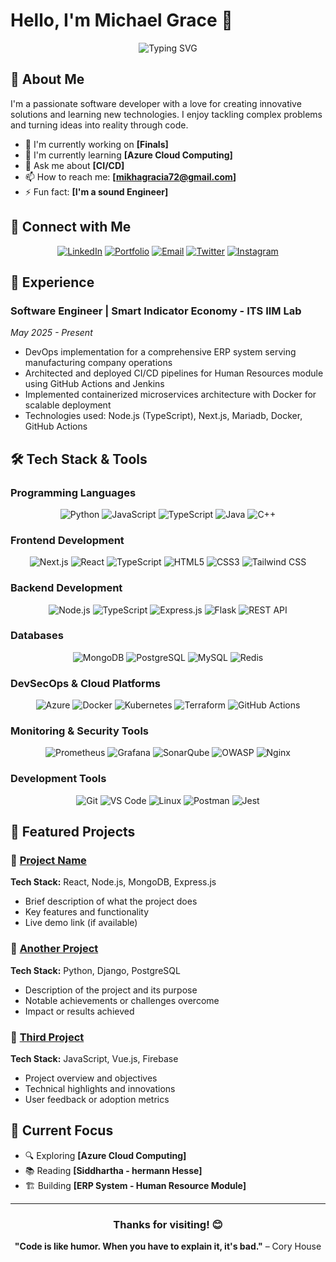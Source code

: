 # Hello, I'm Michael Grace 👋

<div align="center">
  <img src="https://readme-typing-svg.herokuapp.com?font=Fira+Code&pause=1000&color=2196F3&width=435&lines=DevSecOps+Engineer;Network+Security+Enthusiast;Infrastructure+Automation;Security+First" alt="Typing SVG" />
</div>

## 🚀 About Me

I'm a passionate software developer with a love for creating innovative solutions and learning new technologies. I enjoy tackling complex problems and turning ideas into reality through code.

- 🔭 I'm currently working on **[Finals]**
- 🌱 I'm currently learning **[Azure Cloud Computing]**
- 💬 Ask me about **[CI/CD]**
- 📫 How to reach me: **[mikhagracia72@gmail.com]**
- ⚡ Fun fact: **[I'm a sound Engineer]**

## 🔗 Connect with Me

<div align="center">
  
[![LinkedIn](https://img.shields.io/badge/LinkedIn-0077B5?style=for-the-badge&logo=linkedin&logoColor=white)](https://www.linkedin.com/in/mikha-gracia/)
[![Portfolio](https://img.shields.io/badge/Portfolio-FF5722?style=for-the-badge&logo=todoist&logoColor=white)](https://personal-web-hazel-nu.vercel.app/)
[![Email](https://img.shields.io/badge/Email-D14836?style=for-the-badge&logo=gmail&logoColor=white)](mailto:mikhagracia72@gmail.com)
[![Twitter](https://img.shields.io/badge/Twitter-1DA1F2?style=for-the-badge&logo=twitter&logoColor=white)](https://x.com/Mamenh721)
[![Instagram](https://img.shields.io/badge/Instagram-E4405F?style=for-the-badge&logo=instagram&logoColor=white)](https://www.instagram.com/michael.grace.72/)

</div>

## 💼 Experience

### Software Engineer | Smart Indicator Economy - ITS IIM Lab
*May 2025 - Present*
- DevOps implementation for a comprehensive ERP system serving manufacturing company operations
- Architected and deployed CI/CD pipelines for Human Resources module using GitHub Actions and Jenkins
- Implemented containerized microservices architecture with Docker for scalable deployment
- Technologies used: Node.js (TypeScript), Next.js, Mariadb, Docker, GitHub Actions

## 🛠️ Tech Stack & Tools

### Programming Languages
<div align="center">

![Python](https://img.shields.io/badge/Python-3776AB?style=for-the-badge&logo=python&logoColor=white)
![JavaScript](https://img.shields.io/badge/JavaScript-F7DF1E?style=for-the-badge&logo=javascript&logoColor=black)
![TypeScript](https://img.shields.io/badge/TypeScript-007ACC?style=for-the-badge&logo=typescript&logoColor=white)
![Java](https://img.shields.io/badge/Java-ED8B00?style=for-the-badge&logo=openjdk&logoColor=white)
![C++](https://img.shields.io/badge/C++-00599C?style=for-the-badge&logo=c%2B%2B&logoColor=white)

</div>

### Frontend Development
<div align="center">

![Next.js](https://img.shields.io/badge/Next.js-000000?style=for-the-badge&logo=next.js&logoColor=white)
![React](https://img.shields.io/badge/React-20232A?style=for-the-badge&logo=react&logoColor=61DAFB)
![TypeScript](https://img.shields.io/badge/TypeScript-007ACC?style=for-the-badge&logo=typescript&logoColor=white)
![HTML5](https://img.shields.io/badge/HTML5-E34F26?style=for-the-badge&logo=html5&logoColor=white)
![CSS3](https://img.shields.io/badge/CSS3-1572B6?style=for-the-badge&logo=css3&logoColor=white)
![Tailwind CSS](https://img.shields.io/badge/Tailwind_CSS-38B2AC?style=for-the-badge&logo=tailwind-css&logoColor=white)

</div>

### Backend Development
<div align="center">

![Node.js](https://img.shields.io/badge/Node.js-43853D?style=for-the-badge&logo=node.js&logoColor=white)
![TypeScript](https://img.shields.io/badge/TypeScript-007ACC?style=for-the-badge&logo=typescript&logoColor=white)
![Express.js](https://img.shields.io/badge/Express.js-404D59?style=for-the-badge)
![Flask](https://img.shields.io/badge/Flask-000000?style=for-the-badge&logo=flask&logoColor=white)
![REST API](https://img.shields.io/badge/REST_API-FF6C37?style=for-the-badge&logo=postman&logoColor=white)

</div>

### Databases
<div align="center">

![MongoDB](https://img.shields.io/badge/MongoDB-4EA94B?style=for-the-badge&logo=mongodb&logoColor=white)
![PostgreSQL](https://img.shields.io/badge/PostgreSQL-316192?style=for-the-badge&logo=postgresql&logoColor=white)
![MySQL](https://img.shields.io/badge/MySQL-00000F?style=for-the-badge&logo=mysql&logoColor=white)
![Redis](https://img.shields.io/badge/Redis-DC382D?style=for-the-badge&logo=redis&logoColor=white)

</div>

### DevSecOps & Cloud Platforms
<div align="center">

![Azure](https://img.shields.io/badge/Microsoft_Azure-0089D0?style=for-the-badge&logo=microsoft-azure&logoColor=white)
![Docker](https://img.shields.io/badge/Docker-2496ED?style=for-the-badge&logo=docker&logoColor=white)
![Kubernetes](https://img.shields.io/badge/Kubernetes-326CE5?style=for-the-badge&logo=kubernetes&logoColor=white)
![Terraform](https://img.shields.io/badge/Terraform-623CE4?style=for-the-badge&logo=terraform&logoColor=white)
![GitHub Actions](https://img.shields.io/badge/GitHub_Actions-2088FF?style=for-the-badge&logo=github-actions&logoColor=white)

</div>

### Monitoring & Security Tools
<div align="center">

![Prometheus](https://img.shields.io/badge/Prometheus-E6522C?style=for-the-badge&logo=prometheus&logoColor=white)
![Grafana](https://img.shields.io/badge/Grafana-F46800?style=for-the-badge&logo=grafana&logoColor=white)
![SonarQube](https://img.shields.io/badge/SonarQube-4E9BCD?style=for-the-badge&logo=sonarqube&logoColor=white)
![OWASP](https://img.shields.io/badge/OWASP-000000?style=for-the-badge&logo=owasp&logoColor=white)
![Nginx](https://img.shields.io/badge/Nginx-009639?style=for-the-badge&logo=nginx&logoColor=white)

</div>

### Development Tools
<div align="center">

![Git](https://img.shields.io/badge/Git-F05032?style=for-the-badge&logo=git&logoColor=white)
![VS Code](https://img.shields.io/badge/VS_Code-007ACC?style=for-the-badge&logo=visual-studio-code&logoColor=white)
![Linux](https://img.shields.io/badge/Linux-FCC624?style=for-the-badge&logo=linux&logoColor=black)
![Postman](https://img.shields.io/badge/Postman-FF6C37?style=for-the-badge&logo=postman&logoColor=white)
![Jest](https://img.shields.io/badge/Jest-C21325?style=for-the-badge&logo=jest&logoColor=white)

</div>

## 🚀 Featured Projects

### 🌟 [Project Name](https://github.com/michaelgrace72/project-repo)
**Tech Stack:** React, Node.js, MongoDB, Express.js
- Brief description of what the project does
- Key features and functionality
- Live demo link (if available)

### 🌟 [Another Project](https://github.com/michaelgrace72/another-project)
**Tech Stack:** Python, Django, PostgreSQL
- Description of the project and its purpose
- Notable achievements or challenges overcome
- Impact or results achieved

### 🌟 [Third Project](https://github.com/michaelgrace72/third-project)
**Tech Stack:** JavaScript, Vue.js, Firebase
- Project overview and objectives
- Technical highlights and innovations
- User feedback or adoption metrics


## 🎯 Current Focus

- 🔍 Exploring **[Azure Cloud Computing]**
- 📚 Reading **[Siddhartha - hermann Hesse]**
- 🏗️ Building **[ERP System - Human Resource Module]**
<!-- - 🤝 Contributing to **[Open source projects]** -->

---

<div align="center">
  
### Thanks for visiting! 😊

**"Code is like humor. When you have to explain it, it's bad."** – Cory House

</div><!--
**michaelgrace72/michaelgrace72** is a ✨ _special_ ✨ repository because its `README.md` (this file) appears on your GitHub profile.

Here are some ideas to get you started:

- 🔭 I’m currently working on ...
- 🌱 I’m currently learning ...
- 👯 I’m looking to collaborate on ...
- 🤔 I’m looking for help with ...
- 💬 Ask me about ...
- 📫 How to reach me: ...
- 😄 Pronouns: ...
- ⚡ Fun fact: ...
-->
